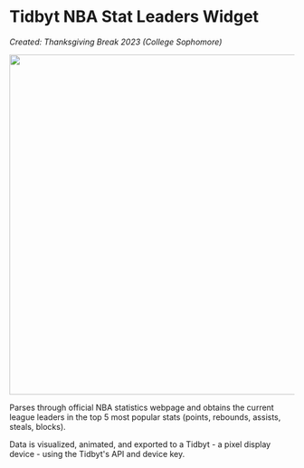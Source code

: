 # Tidbyt NBA Stat Leaders Widget

<i>Created: Thanksgiving Break 2023 (College Sophomore)</i>

<img src="example.gif" style="width: 600px" />

<p>Parses through official NBA statistics webpage and obtains the current league leaders in the top 5 most popular stats (points, rebounds, assists, steals, blocks).</p>
<p>Data is visualized, animated, and exported to a Tidbyt - a pixel display device - using the Tidbyt's API and device key.</p>

